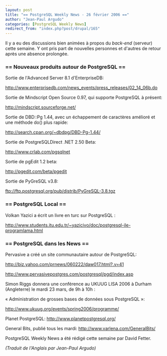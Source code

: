 ```yaml
---
layout: post
title: "== PostgreSQL Weekly News - 26 février 2006 =="
author: "Jean-Paul Argudo"
categories: [PostgreSQL Weekly News]
redirect_from: "index.php?post/drupal/165"
---
```



<p>

Il y a eu des discussions bien animées à propos du <em>back-end</em> (serveur) cette semaine. Y ont pris part de nouvelles personnes et d'autres de retour après une absence prolongée.</p>

<!--more-->


<h3>== Nouveaux produits autour de PostgreSQL ==</h3>

<p>

Sortie de l'Advanced Server 8.1 d'EnterpriseDB:

<a href="http://www.enterprisedb.com/news_events/press_releases/02_14_06b.do" target="_blank">http://www.enterprisedb.com/news_events/press_releases/02_14_06b.do</a>

</p>

<p>

Sortie de Mindscript Open Source 0.97, qui supporte PostgreSQL à présent:

<a href="http://mindscript.sourceforge.net/" target="_blank">http://mindscript.sourceforge.net/</a>

</p>

<p>

Sortie de DBD::Pg 1.44, avec un échappement de caractères amélioré et une méthode do() plus rapide:

<a href="http://search.cpan.org/%7Edbdpg/DBD-Pg-1.44/" target="_blank">http://search.cpan.org/~dbdpg/DBD-Pg-1.44/</a>

</p>

<p>

Sortie de PostgreSQLDirect .NET 2.50 Beta:

<a href="http://www.crlab.com/pgsqlnet" target="_blank">http://www.crlab.com/pgsqlnet</a>

</p>

<p>

Sortie de pgEdit 1.2 beta:

<a href="http://pgedit.com/beta/pgedit" target="_blank">http://pgedit.com/beta/pgedit</a>

</p>

<p>

Sortie de PyGreSQL v3.8:

<a href="ftp://ftp.postgresql.org/pub/distrib/PyGreSQL-3.8.tgz" target="_blank">ftp://ftp.postgresql.org/pub/distrib/PyGreSQL-3.8.tgz</a>

</p>

<h3>== PostgreSQL Local ==</h3>

<p>

Volkan Yazici a écrit un livre en turc sur PostgreSQL&nbsp;:

<a href="http://www.students.itu.edu.tr/%7Eyazicivo/doc/postgresql-ile-programlama.html" target="_blank">http://www.students.itu.edu.tr/~yazicivo/doc/postgresql-ile-programlama.html</a>

</p>

<h3>== PostgreSQL dans les News ==</h3>

<p>

Pervasive a créé un site communautaire autour de PostgreSQL:

<a href="http://biz.yahoo.com/prnews/060222/daw017.html?.v=41" target="_blank">http://biz.yahoo.com/prnews/060222/daw017.html?.v=41</a>

<a href="http://www.pervasivepostgres.com/postgresql/pgd/index.asp" target="_blank">http://www.pervasivepostgres.com/postgresql/pgd/index.asp</a>

</p>

<p>

Simon Riggs donnera une conférence au UKUUG LISA 2006 à Durham (Angleterre) le mardi 23 mars, de 9h à 10h&nbsp;:

«&nbsp;Administration de grosses bases de données sous PostgreSQL&nbsp;»:

<a href="http://www.ukuug.org/events/spring2006/programme/" target="_blank">http://www.ukuug.org/events/spring2006/programme/</a>

</p>

<p>

Planet PostgreSQL: <a href="http://www.planetpostgresql.org/" target="_blank">http://www.planetpostgresql.org/</a>

</p>

<p>

General Bits, publié tous les mardi: <a href="http://www.varlena.com/GeneralBits/" target="_blank">http://www.varlena.com/GeneralBits/</a>

</p>

<p>

PostgreSQL Weekly News a été rédigé cette semaine par David Fetter.

<em>(Traduit de l'Anglais par Jean-Paul Argudo)</em>

</p>